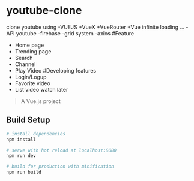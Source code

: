 # youtube-clone
clone youtube using
-VUEJS
+VueX
+VueRouter
+Vue infinite loading ...
-API youtube
-firebase
-grid system
-axios
#Feature
- Home page
- Trending page
- Search
- Channel
- Play Video
#Developing features
- Login/Logup 
- Favorite video
- List video watch later

> A Vue.js project

## Build Setup

``` bash
# install dependencies
npm install

# serve with hot reload at localhost:8080
npm run dev

# build for production with minification
npm run build
```
